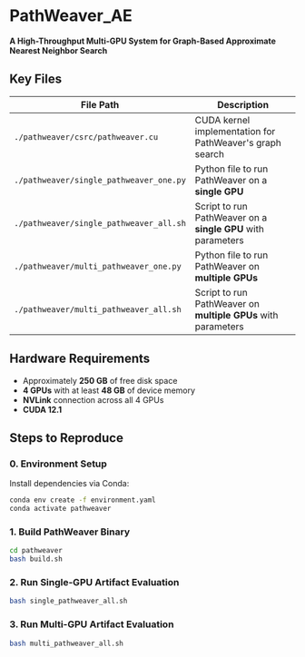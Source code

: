 # PathWeaver_AE
**A High-Throughput Multi-GPU System for Graph-Based Approximate Nearest Neighbor Search**

## Key Files

| File Path                               | Description                                                        |
| --------------------------------------- | ------------------------------------------------------------------ |
| `./pathweaver/csrc/pathweaver.cu`       | CUDA kernel implementation for PathWeaver's graph search           |
| `./pathweaver/single_pathweaver_one.py` | Python file to run PathWeaver on a **single GPU**                  |
| `./pathweaver/single_pathweaver_all.sh` | Script to run PathWeaver on a **single GPU** with parameters       |
| `./pathweaver/multi_pathweaver_one.py`  | Python file to run PathWeaver on **multiple GPUs**                 |
| `./pathweaver/multi_pathweaver_all.sh`  | Script to run PathWeaver on **multiple GPUs** with parameters      |

## Hardware Requirements
* Approximately **250 GB** of free disk space
* **4 GPUs** with at least **48 GB** of device memory
* **NVLink** connection across all 4 GPUs
* **CUDA 12.1**

## Steps to Reproduce

### 0. Environment Setup

Install dependencies via Conda:

```bash
conda env create -f environment.yaml
conda activate pathweaver
```

### 1. Build PathWeaver Binary

```bash
cd pathweaver
bash build.sh
```

### 2. Run Single-GPU Artifact Evaluation

```bash
bash single_pathweaver_all.sh
```

### 3. Run Multi-GPU Artifact Evaluation

```bash
bash multi_pathweaver_all.sh
```
